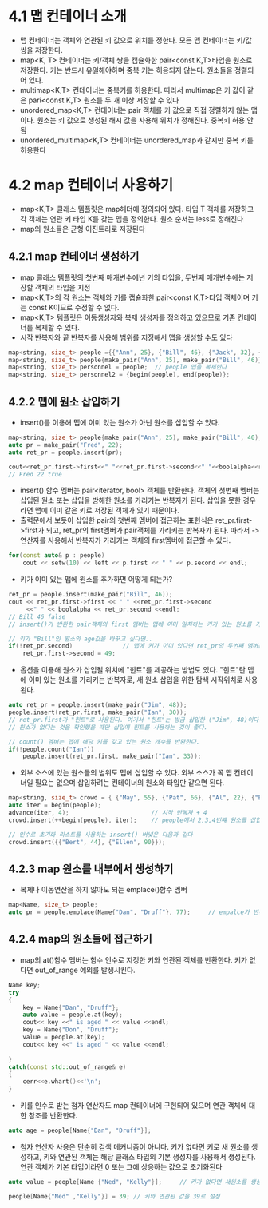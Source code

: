# 4.1 맵 컨테이너 소개
- 맵 컨테이너는 객체와 연관된 키 값으로 위치를 정한다. 모든 맵 컨테이너는 키/값 쌍을 저장한다. 
- map<K, T> 컨테이너는 키/객체 쌍을 캡슐화한 pair<const K,T>타입을 원소로 저장한다. 키는 반드시 유일해야하며 중복 키는 허용되지 않는다. 원소들을 정렬되어 있다.
- multimap<K,T> 컨테이너는 중복키를 허용한다. 따라서 multimap은 키 값이 같은 pari<const K,T> 원소를 두 개 이상 저장할 수 있다
- unordered_map<K,T> 컨테이너는 pair 객체를 키 값으로 직접 정렬하지 않는 맵이다. 원소는 키 값으로 생성된 해시 값을 사용해 위치가 정해진다. 중복키 허용 안됨
- unordered_multimap<K,T> 컨테이너는 unordered_map과 같지만 중복 키를 허용한다

# 4.2 map 컨테이너 사용하기
- map<K,T> 클래스 템플릿은 map헤더에 정의되어 있다. 타입 T 객체를 저장하고 각 객체는 연관 키 타입 K를 갖는 맵을 정의한다. 원소 순서는 less<K>로 정해진다
- map의 원소들은 균형 이진트리로 저장된다

## 4.2.1 map 컨테이너 생성하기
- map 클래스 템플릿의 첫번째 매개변수에넌 키의 타입을, 두번째 매개변수에는 저장할 객체의 타입을 지정
- map<K,T>의 각 원소는 객체와 키를 캡슐화한 pair<const K,T>타입 객체이며 키는 const K이므로 수정할 수 없다.
- map<K,T> 템플릿은 이동생성자와 복제 생성자를 정의하고 있으므로 기존 컨테이너를 복제할 수 있다.
- 시작 반복자와 끝 반복자를 사용해 범위를 지정해서 맵을 생성할 수도 있다
```C++
map<string, size_t> people ={{"Ann", 25}, {"Bill", 46}, {"Jack", 32}, {"Jill",32}};
map<string, size_t> people{make_pair("Ann", 25), make_pair("Bill", 46)};
map<string, size_t> personnel = people;  // people 맵을 복제한다
map<string, size_t> personnel2 = {begin(people), end(people)};
```

## 4.2.2 맵에 원소 삽입하기
- insert()를 이용해 맵에 이미 있는 원소가 아닌 원소를 삽입할 수 있다.
```C++
map<string, size_t> people{make_pair("Ann", 25), make_pair("Bill", 40), make_pair("Jack", 32), make_pair("Jill",32)};
auto pr = make_pair("Fred", 22);
auto ret_pr = people.insert(pr);

cout<<ret_pr.first->first<<" "<<ret_pr.first->second<<" "<<boolalpha<<ret_pr.second<<" \n";
// Fred 22 true
```
- insert() 함수 멤버는 pair<iterator, bool> 객체를 반환한다. 객체의 첫번째 멤버는 삽입된 원소 또는 삽입을 방해한 원소를 가리키는 반복자가 된다. 삽입을 못한 경우라면 맵에 이미 같은 키로 저장된 객체가 있기 때문이다.
- 출력문에서 보듯이 삽입한 pair의 첫번째 멤버에 접근하는 표현식은 ret_pr.first->first가 되고, ret_pr의 first멤버가 pair객체를 가리키는 반복자가 된다. 따라서 -> 연산자를 사용해서 반복자가 가리키는 객체의 first멤버에 접근할 수 있다. 
```C++
for(const auto& p : people)
    cout << setw(10) << left << p.first << " " << p.second << endl;
```
- 키가 이미 있는 맵에 원소를 추가하면 어떻게 되는가?
```C++
ret_pr = people.insert(make_pair("Bill", 46));
cout << ret_pr.first->first << " " <<ret_pr.first->second
     <<" " << boolalpha << ret_pr.second <<endl;    
// Bill 46 false
// insert()가 반환한 pair객체의 first 멤버는 맵에 이미 일치하는 키가 있는 원소를 가리키고, second 멤버는 삽입을 못했다는 false를 반환한다. 

// 키가 "Bill"인 원소의 age값을 바꾸고 싶다면..
if(!ret_pr.second)              // 맵에 키가 이미 있다면 ret_pr의 두번째 멤버는 false가 된다
    ret_pr.first->second = 49;

```
- 옵션을 이용해 원소가 삽입될 위치에 "힌트"를 제공하는 방법도 있다. "힌트"란 맵에 이미 있는 원소를 가리키는 반복자로, 새 원소 삽입을 위한 탐색 시작위치로 사용왼다. 
```C++
auto ret_pr = people.insert(make_pair("Jim", 48));
people.insert(ret_pr.first, make_pair("Ian", 30));  
// ret_pr.first가 "힌트"로 사용된다. 여기서 "힌트"는 방금 삽입한 ("Jim", 48)이다. 
// 원소가 없다는 것을 확인했을 때만 삽입에 힌트를 사용하는 것이 좋다.

// count() 멤버는 맵에 해당 키를 갖고 있는 원소 개수를 반환한다. 
if(!people.count("Ian"))
    people.insert(ret_pr.first, make_pair("Ian", 33));

```

- 외부 소스에 있는 원소들의 범위도 맵에 삽입할 수 있다. 외부 소스가 꼭 맵 컨테이너일 필요는 없으며 삽입하려는 컨테이너의 원소와 타입만 같으면 된다.
```C++
map<string, size_t> crowd = { {"May", 55}, {"Pat", 66}, {"Al", 22}, {"Ben", 44}};
auto iter = begin(people);
advance(iter, 4);                       // 시작 반복자 + 4
crowd.insert(++begin(people), iter);    // people에서 2,3,4번쨰 원소를 삽입. 끝 반복자 iter(다섯번째 원소를 가리킴)

// 인수로 초기화 리스트를 사용하는 insert() 버넞은 다음과 같다
crowd.insert({{"Bert", 44}, {"Ellen", 90}});

```

## 4.2.3 map 원소를 내부에서 생성하기
- 복제나 이동연산을 하지 않아도 되는 emplace()함수 멤버
```C++
map<Name, size_t> people;
auto pr = people.emplace(Name{"Dan", "Druff"}, 77);     // empalce가 반환한 pair 객체
```

## 4.2.4 map의 원소들에 접근하기
- map의 at()함수 멤버는 함수 인수로 지정한 키와 연관된 객체를 반환한다. 키가 없다면 out_of_range 예외를 발생시킨다. 
```C++
Name key;
try
{
    key = Name{"Dan", "Druff"};
    auto value = people.at(key);
    cout<< key <<" is aged " << value <<endl;
    key = Name{"Don", "Druff"};
    value = people.at(key);
    cout<< key <<" is aged " << value <<endl;
    
}
catch(const std::out_of_range& e)
{
    cerr<<e.whart()<<'\n';
}

```
- 키를 인수로 받는 첨자 연산자도 map 컨테이너에 구현되어 있으며 연관 객체에 대한 참조를 반환한다.
```C++
auto age = people[Name{"Dan", "Druff"}];
```
- 첨자 연산자 사용은 단순히 검색 메커니즘이 아니다. 키가 없다면 키로 새 원소를 생성하고, 키와 연관된 객체는 해당 클래스 타입의 기본 생성자를 사용해서 생성된다. 연관 객체가 기본 타입이라면 0 또는 그에 상응하는 값으로 초기화된다
```C++
auto value = people[Name {"Ned", "Kelly"}];     // 키가 없다면 새원소를 생성. 연관된 값은 0. 0을 value로 반환

people[Name{"Ned" ,"Kelly"}] = 39; // 키와 연관된 값을 39로 설정
```





